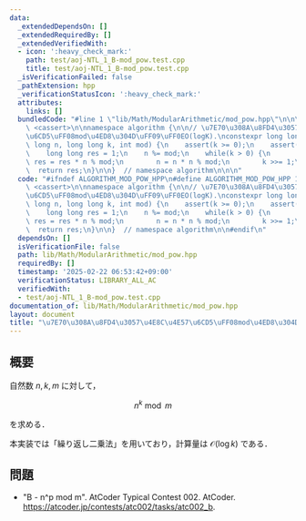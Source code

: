 ```yaml
---
data:
  _extendedDependsOn: []
  _extendedRequiredBy: []
  _extendedVerifiedWith:
  - icon: ':heavy_check_mark:'
    path: test/aoj-NTL_1_B-mod_pow.test.cpp
    title: test/aoj-NTL_1_B-mod_pow.test.cpp
  _isVerificationFailed: false
  _pathExtension: hpp
  _verificationStatusIcon: ':heavy_check_mark:'
  attributes:
    links: []
  bundledCode: "#line 1 \"lib/Math/ModularArithmetic/mod_pow.hpp\"\n\n\n\n#include\
    \ <cassert>\n\nnamespace algorithm {\n\n// \u7E70\u308A\u8FD4\u3057\u4E8C\u4E57\
    \u6CD5\uFF08mod\u4ED8\u304D\uFF09\uFF0EO(logK).\nconstexpr long long mod_pow(long\
    \ long n, long long k, int mod) {\n    assert(k >= 0);\n    assert(mod >= 1);\n\
    \    long long res = 1;\n    n %= mod;\n    while(k > 0) {\n        if(k & 1LL)\
    \ res = res * n % mod;\n        n = n * n % mod;\n        k >>= 1;\n    }\n  \
    \  return res;\n}\n\n}  // namespace algorithm\n\n\n"
  code: "#ifndef ALGORITHM_MOD_POW_HPP\n#define ALGORITHM_MOD_POW_HPP 1\n\n#include\
    \ <cassert>\n\nnamespace algorithm {\n\n// \u7E70\u308A\u8FD4\u3057\u4E8C\u4E57\
    \u6CD5\uFF08mod\u4ED8\u304D\uFF09\uFF0EO(logK).\nconstexpr long long mod_pow(long\
    \ long n, long long k, int mod) {\n    assert(k >= 0);\n    assert(mod >= 1);\n\
    \    long long res = 1;\n    n %= mod;\n    while(k > 0) {\n        if(k & 1LL)\
    \ res = res * n % mod;\n        n = n * n % mod;\n        k >>= 1;\n    }\n  \
    \  return res;\n}\n\n}  // namespace algorithm\n\n#endif\n"
  dependsOn: []
  isVerificationFile: false
  path: lib/Math/ModularArithmetic/mod_pow.hpp
  requiredBy: []
  timestamp: '2025-02-22 06:53:42+09:00'
  verificationStatus: LIBRARY_ALL_AC
  verifiedWith:
  - test/aoj-NTL_1_B-mod_pow.test.cpp
documentation_of: lib/Math/ModularArithmetic/mod_pow.hpp
layout: document
title: "\u7E70\u308A\u8FD4\u3057\u4E8C\u4E57\u6CD5\uFF08mod\u4ED8\u304D\uFF09"
---
```



## 概要

自然数 $n, k, m$ に対して，

$$
n^k \bmod m
$$

を求める．

本実装では「繰り返し二乗法」を用いており，計算量は $\mathcal{O}(\log k)$ である．


## 問題

- "B - n^p mod m". AtCoder Typical Contest 002. AtCoder. <https://atcoder.jp/contests/atc002/tasks/atc002_b>.
